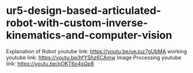 # ur5-design-based-articulated-robot-with-custom-inverse-kinematics-and-computer-vision
Explanation of Robot youtube link: https://youtu.be/ueJuz7gUbMA
working youtube link: https://youtu.be/hfYShz6CAmw
Image Processing youtube link: https://youtu.be/pOKT6o4sQp8
